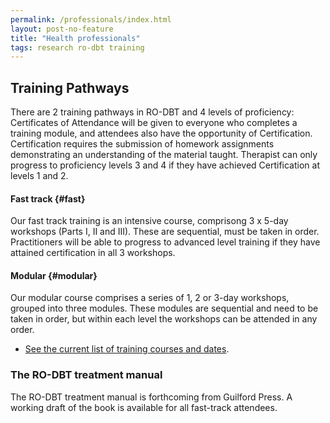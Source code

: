 ```yaml
---
permalink: /professionals/index.html
layout: post-no-feature
title: "Health professionals"
tags: research ro-dbt training
---
```




## Training Pathways

There are 2 training pathways in RO-DBT and 4 levels of proficiency: Certificates of Attendance will be given to everyone who completes a training module, and attendees also have the opportunity of Certification. Certification requires the submission of homework assignments demonstrating an understanding of the material taught. Therapist can only progress to proficiency levels 3 and 4 if they have achieved Certification at levels 1 and 2.

#### Fast track {#fast}

Our fast track training is an intensive course, comprisong 3 x 5-day workshops (Parts I, II and III). These are sequential, must be taken in order. Practitioners will be able to progress to advanced level training if they have attained certification in all 3 workshops.


#### Modular {#modular}

Our modular course comprises a series of 1, 2 or 3-day workshops, grouped into three modules. These modules are sequential and need to be taken in order, but within each level the workshops can be attended in any order.


- [See the current list of training courses and dates](/events/).


<!--

#### Modular Pathway

##### Level 1: Basic

- RO 101*: Neuroregulatory theory, supporting science, therapy overview – 1 day

- Skills workshop 1 - 2 days
- Skills workshop 2 – 2 days
- Signalling skills: the communicative functions of emotion – 1 day

Total: 6 days

* Note, RO101 must be taken before any other module.


##### Level 2: Intermediate

- Skills workshop 3 – 2 days
- Behavioural Principles workshop – 2 days
- Alliance Ruptures and Repairs workshop – 2 days

Total of 6 days


##### Level 3: Advanced

- Individual Therapist Masterclass – 3 days
- Treating Envy, Resentment, Bitterness and Revenge – 2 days

Total 5 days.


##### Level 4: Graduate

- Elite Masterclass - 5 days.


 -->






### The RO-DBT treatment manual

The RO-DBT treatment manual is forthcoming from Guilford Press. A working draft of the book is available for all fast-track attendees.

